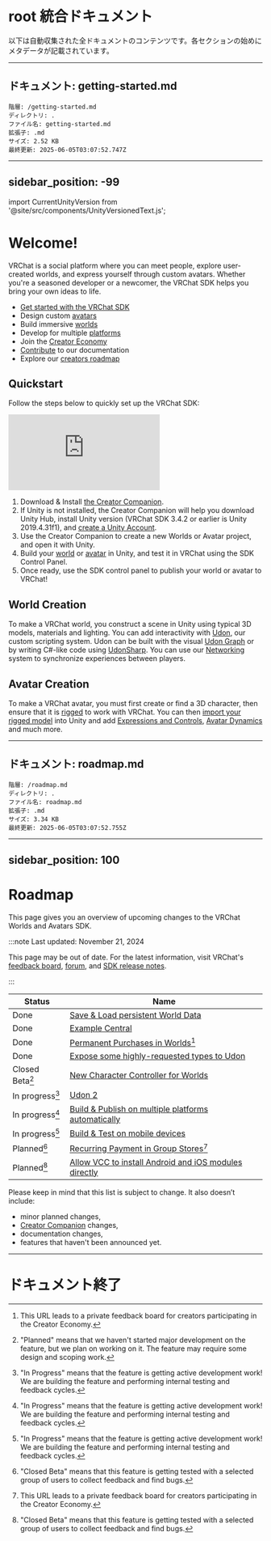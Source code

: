 # root 統合ドキュメント

以下は自動収集された全ドキュメントのコンテンツです。各セクションの始めにメタデータが記載されています。



---

## ドキュメント: getting-started.md

```metadata
階層: /getting-started.md
ディレクトリ: .
ファイル名: getting-started.md
拡張子: .md
サイズ: 2.52 KB
最終更新: 2025-06-05T03:07:52.747Z
```

---
sidebar_position: -99
---
import CurrentUnityVersion from '@site/src/components/UnityVersionedText.js';

# Welcome!

VRChat is a social platform where you can meet people, explore user-created worlds, and express yourself through custom avatars. Whether you're a seasoned developer or a newcomer, the VRChat SDK helps you bring your own ideas to life.

- [Get started with the VRChat SDK](/sdk)
- Design custom [avatars](/avatars)
- Build immersive [worlds](/worlds)
- Develop for multiple [platforms](platforms)
- Join the [Creator Economy](/economy)
- [Contribute](/contribute) to our documentation
- Explore our [creators roadmap](/roadmap)

## Quickstart

Follow the steps below to quickly set up the VRChat SDK:

<div class="video-container">
    <iframe src="https://www.youtube.com/embed/0u1g0TYoJsU" title="VRChat Creator Companion" frameborder="0" allow="encrypted-media; gyroscope; web-share" allowfullscreen></iframe>
</div>

1. Download & Install [the Creator Companion](https://vrchat.com/download/vcc).
2. If Unity is not installed, the Creator Companion will help you download Unity Hub, install Unity version [<CurrentUnityVersion/>](/sdk/upgrade/current-unity-version/) (VRChat SDK 3.4.2 or earlier is Unity 2019.4.31f1), and [create a Unity Account](https://id.unity.com/account/new).
3. Use the Creator Companion to create a new Worlds or Avatar project, and open it with Unity.
4. Build your [world](/worlds/creating-your-first-world) or [avatar](/avatars/creating-your-first-avatar) in Unity, and test it in VRChat using the SDK Control Panel.
5. Once ready, use the SDK control panel to publish your world or avatar to VRChat!

## World Creation

To make a VRChat world, you construct a scene in Unity using typical 3D models, materials and lighting. You can add interactivity with [Udon](/worlds/udon), our custom scripting system. Udon can be built with the visual [Udon Graph](/worlds/udon) or by writing C#-like code using [UdonSharp](https://udonsharp.docs.vrchat.com). You can use our [Networking](/worlds/udon/networking) system to synchronize experiences between players.

## Avatar Creation

To make a VRChat avatar, you must first create or find a 3D character, then ensure that it is [rigged](/avatars/rig-requirements) to work with VRChat. You can then [import your rigged model](/avatars/creating-your-first-avatar#step-3---get-the-model-into-your-project) into Unity and add [Expressions and Controls](/avatars/expression-menu-and-controls), [Avatar Dynamics](/avatars/avatar-dynamics) and much more. 


---

## ドキュメント: roadmap.md

```metadata
階層: /roadmap.md
ディレクトリ: .
ファイル名: roadmap.md
拡張子: .md
サイズ: 3.34 KB
最終更新: 2025-06-05T03:07:52.755Z
```

---
sidebar_position: 100
---
# Roadmap

This page gives you an overview of upcoming changes to the VRChat Worlds and Avatars SDK.

:::note Last updated: November 21, 2024

This page may be out of date. For the latest information, visit VRChat's [feedback board](https://feedback.vrchat.com/),  [forum](https://ask.vrchat.com/c/official/31), and [SDK release notes](/releases/).

:::

| Status          | Name                                                                                                                                                         |
| --------------- | ------------------------------------------------------------------------------------------------------------------------------------------------------------ |
| Done            | [Save & Load persistent World Data](https://feedback.vrchat.com/udon/p/save-load-persistent-world-data)                                                      |
| Done            | [Example Central](https://feedback.vrchat.com/udon/p/example-central-for-worlds-sdk)                                                                         |
| Done            | [Permanent Purchases in Worlds](https://feedback.vrchat.com/creator-economy-sellers/p/one-time-purchases-in-worlds)[^4]                                      |
| Done            | [Expose some highly-requested types to Udon](https://feedback.vrchat.com/udon/p/expose-some-highly-requested-types-to-udon)                                  |
| Closed Beta[^1] | [New Character Controller for Worlds](https://feedback.vrchat.com/udon/p/new-character-controller-for-worlds)                                                |
| In progress[^2] | [Udon 2](https://feedback.vrchat.com/udon/p/udon-2)                                                                                                          |
| In progress[^2] | [Build & Publish on multiple platforms automatically](https://feedback.vrchat.com/sdk-bug-reports/p/build-publish-on-multiple-platforms-automatically)       |
| In progress[^2] | [Build & Test on mobile devices](https://feedback.vrchat.com/sdk-bug-reports/p/build-test-on-mobile-devices)                                                 |
| Planned[^3]     | [Recurring Payment in Group Stores](https://feedback.vrchat.com/creator-economy-sellers/p/recurring-payment-in-group-stores)[^4]                             |
| Planned[^3]     | [Allow VCC to install Android and iOS modules directly](https://feedback.vrchat.com/sdk-bug-reports/p/allow-vcc-to-install-android-and-ios-modules-directly) |

Please keep in mind that this list is subject to change. It also doesn’t include:
- minor planned changes,
- [Creator Companion](https://vcc.docs.vrchat.com/) changes,
- documentation changes,
- features that haven't been announced yet.

[^1]: "Planned" means that we haven't started major development on the feature, but we plan on working on it. The feature may require some design and scoping work.

[^2]: "In Progress" means that the feature is getting active development work! We are building the feature and performing internal testing and feedback cycles.

[^3]: "Closed Beta" means that this feature is getting tested with a selected group of users to collect feedback and find bugs.

[^4]: This URL leads to a private feedback board for creators participating in the Creator Economy.

[^5]: Use the `persistence-beta` branch on Steam!


---

# ドキュメント終了
